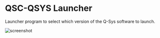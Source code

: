 # QSC-QSYS Launcher
 Launcher program to select which version of the Q-Sys software to launch.

![screenshot](https://raw.githubusercontent.com/mckay115/QSC-QSYS-Launcher/main/screenshots/launch.png?token=ABXNU2MTXESIJBXTRSEHTNDBQU2GS)

